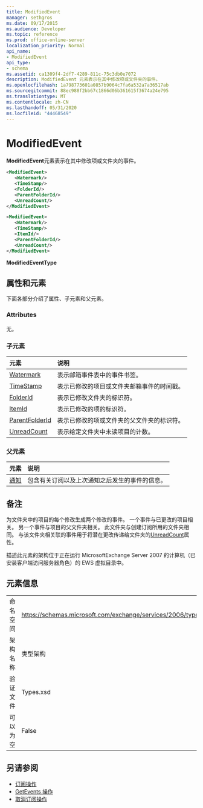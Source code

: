 ```yaml
---
title: ModifiedEvent
manager: sethgros
ms.date: 09/17/2015
ms.audience: Developer
ms.topic: reference
ms.prod: office-online-server
localization_priority: Normal
api_name:
- ModifiedEvent
api_type:
- schema
ms.assetid: ca1309f4-2df7-4289-811c-75c3db0e7072
description: ModifiedEvent 元素表示在其中修改项或文件夹的事件。
ms.openlocfilehash: 1a798773601a0857b9064c7fa6a532a7a36517ab
ms.sourcegitcommit: 88ec988f2bb67c1866d06b361615f3674a24e795
ms.translationtype: MT
ms.contentlocale: zh-CN
ms.lasthandoff: 05/31/2020
ms.locfileid: "44468549"
---
```

# <a name="modifiedevent"></a>ModifiedEvent

**ModifiedEvent**元素表示在其中修改项或文件夹的事件。 
  
```xml
<ModifiedEvent>
   <Watermark/>
   <TimeStamp/>
   <FolderId/>
   <ParentFolderId/>
   <UnreadCount/>
</ModifiedEvent>
```

```xml
<ModifiedEvent>
   <Watermark/>
   <TimeStamp/>
   <ItemId/> 
   <ParentFolderId/>
   <UnreadCount/>
</ModifiedEvent>
```

**ModifiedEventType**

## <a name="attributes-and-elements"></a>属性和元素

下面各部分介绍了属性、子元素和父元素。
  
### <a name="attributes"></a>Attributes

无。
  
### <a name="child-elements"></a>子元素

|**元素**|**说明**|
|:-----|:-----|
|[Watermark](watermark.md) <br/> |表示邮箱事件表中的事件书签。  <br/> |
|[TimeStamp](timestamp.md) <br/> |表示已修改的项目或文件夹邮箱事件的时间戳。  <br/> |
|[FolderId](folderid.md) <br/> |表示已修改文件夹的标识符。  <br/> |
|[ItemId](itemid.md) <br/> |表示已修改的项的标识符。  <br/> |
|[ParentFolderId](parentfolderid.md) <br/> |表示已修改的项或文件夹的父文件夹的标识符。  <br/> |
|[UnreadCount](unreadcount.md) <br/> |表示给定文件夹中未读项目的计数。  <br/> |
   
### <a name="parent-elements"></a>父元素

|**元素**|**说明**|
|:-----|:-----|
|[通知](notification-ex15websvcsotherref.md) <br/> |包含有关订阅以及上次通知之后发生的事件的信息。  <br/> |
   
## <a name="remarks"></a>备注

为文件夹中的项目的每个修改生成两个修改的事件。 一个事件与已更改的项目相关。 另一个事件与项目的父文件夹相关。 此文件夹与创建订阅所用的文件夹相同。 与该文件夹相关联的事件用于将潜在更改传递给文件夹的[UnreadCount](unreadcount.md)属性。 
  
描述此元素的架构位于正在运行 MicrosoftExchange Server 2007 的计算机（已安装客户端访问服务器角色）的 EWS 虚拟目录中。
  
## <a name="element-information"></a>元素信息

|||
|:-----|:-----|
|命名空间  <br/> |https://schemas.microsoft.com/exchange/services/2006/types  <br/> |
|架构名称  <br/> |类型架构  <br/> |
|验证文件  <br/> |Types.xsd  <br/> |
|可以为空  <br/> |False  <br/> |
   
## <a name="see-also"></a>另请参阅

- [订阅操作](subscribe-operation.md)  
- [GetEvents 操作](getevents-operation.md)  
- [取消订阅操作](unsubscribe-operation.md)

